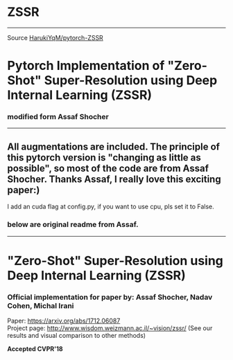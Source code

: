 # ZSSR
--------------------------
Source [HarukiYqM/pytorch-ZSSR](https://github.com/HarukiYqM/pytorch-ZSSR)
# Pytorch Implementation of "Zero-Shot" Super-Resolution using Deep Internal Learning  (ZSSR)
### modified form  Assaf Shocher

----------
All augmentations are included. The principle of this pytorch version is "changing as little as possible", so most of the code are from Assaf Shocher. Thanks Assaf, I really love this exciting paper:) 
----------
I add an cuda flag at config.py, if you want to use cpu, pls set it to False.



### below are original readme from Assaf.

----------

# "Zero-Shot" Super-Resolution using Deep Internal Learning  (ZSSR)
### Official implementation for paper by: Assaf Shocher, Nadav Cohen, Michal Irani

Paper: https://arxiv.org/abs/1712.06087  
Project page: http://www.wisdom.weizmann.ac.il/~vision/zssr/ (See our results and visual comparison to other methods)

**Accepted CVPR'18**
